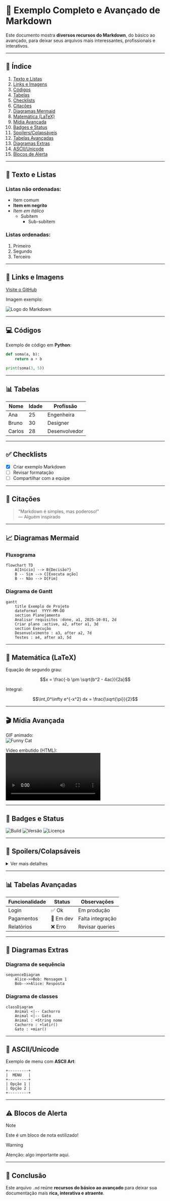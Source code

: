 # 🌟 Exemplo Completo e Avançado de Markdown

Este documento mostra **diversos recursos do Markdown**, do básico ao avançado, para deixar seus arquivos mais interessantes, profissionais e interativos.

---

## 📑 Índice
1. [Texto e Listas](#-texto-e-listas)
2. [Links e Imagens](#-links-e-imagens)
3. [Códigos](#-códigos)
4. [Tabelas](#-tabelas)
5. [Checklists](#-checklists)
6. [Citações](#-citações)
7. [Diagramas Mermaid](#-diagramas-mermaid)
8. [Matemática (LaTeX)](#-matemática-latex)
9. [Mídia Avançada](#-mídia-avançada)
10. [Badges e Status](#-badges-e-status)
11. [Spoilers/Colapsáveis](#-spoilerscolapsáveis)
12. [Tabelas Avançadas](#-tabelas-avançadas)
13. [Diagramas Extras](#-diagramas-extras)
14. [ASCII/Unicode](#-asciiunicode)
15. [Blocos de Alerta](#-blocos-de-alerta)

---

## 📝 Texto e Listas

### Listas não ordenadas:
- Item comum
- **Item em negrito**
- *Item em itálico*
  - Subitem
    - Sub-subitem

### Listas ordenadas:
1. Primeiro
2. Segundo
3. Terceiro

---

## 🔗 Links e Imagens

[Visite o GitHub](https://github.com)  

Imagem exemplo:  

![Logo do Markdown](https://markdown-here.com/img/icon256.png)

---

## 💻 Códigos

Exemplo de código em **Python**:

```python
def soma(a, b):
    return a + b

print(soma(3, 5))
```

---

## 📊 Tabelas

| Nome       | Idade | Profissão       |
|------------|-------|----------------|
| Ana        | 25    | Engenheira     |
| Bruno      | 30    | Designer       |
| Carlos     | 28    | Desenvolvedor  |

---

## ✅ Checklists

- [x] Criar exemplo Markdown  
- [ ] Revisar formatação  
- [ ] Compartilhar com a equipe  

---

## 💬 Citações

> "Markdown é simples, mas poderoso!"  
> — Alguém inspirado

---

## 📈 Diagramas Mermaid

### Fluxograma
```mermaid
flowchart TD
    A[Início] --> B{Decisão?}
    B -- Sim --> C[Executa ação]
    B -- Não --> D[Fim]
```

### Diagrama de Gantt
```mermaid
gantt
    title Exemplo de Projeto
    dateFormat  YYYY-MM-DD
    section Planejamento
    Analisar requisitos :done, a1, 2025-10-01, 2d
    Criar plano :active, a2, after a1, 3d
    section Execução
    Desenvolvimento : a3, after a2, 7d
    Testes : a4, after a3, 5d
```

---

## 🔢 Matemática (LaTeX)

Equação de segundo grau:  

$$x = \frac{-b \pm \sqrt{b^2 - 4ac}}{2a}$$  

Integral:  

$$\int_0^\infty e^{-x^2} dx = \frac{\sqrt{\pi}}{2}$$

---

## 🎬 Mídia Avançada

GIF animado:  
![Funny Cat](https://media.giphy.com/media/JIX9t2j0ZTN9S/giphy.gif)

Vídeo embutido (HTML):  
<video src="https://www.w3schools.com/html/mov_bbb.mp4" controls width="300"></video>

---

## 🏅 Badges e Status

![Build](https://img.shields.io/badge/build-passing-brightgreen)
![Versão](https://img.shields.io/badge/version-1.0.0-blue)
![Licença](https://img.shields.io/badge/license-MIT-yellow)

---

## 📂 Spoilers/Colapsáveis

<details>
  <summary>Ver mais detalhes</summary>
  Aqui dentro pode ter texto, código, imagens etc.
</details>

---

## 📊 Tabelas Avançadas

| Funcionalidade | Status   | Observações       |
|----------------|----------|------------------|
| Login          | ✅ Ok    | Em produção      |
| Pagamentos     | 🚧 Em dev | Falta integração |
| Relatórios     | ❌ Erro  | Revisar queries  |

---

## 📐 Diagramas Extras

### Diagrama de sequência
```mermaid
sequenceDiagram
    Alice->>Bob: Mensagem 1
    Bob-->>Alice: Resposta
```

### Diagrama de classes
```mermaid
classDiagram
    Animal <|-- Cachorro
    Animal <|-- Gato
    Animal : +String nome
    Cachorro : +latir()
    Gato : +miar()
```

---

## 🔡 ASCII/Unicode

Exemplo de menu com **ASCII Art**:  

```text
+---------+
|  MENU   |
+---------+
| Opção 1 |
| Opção 2 |
+---------+
```

---

## ⚠️ Blocos de Alerta

> [!NOTE]  
> Este é um bloco de nota estilizado!  

> [!WARNING]  
> Atenção: algo importante aqui.  

---

## 🎉 Conclusão

Este arquivo `.md` reúne **recursos do básico ao avançado** para deixar sua documentação mais **rica, interativa e atraente**.
